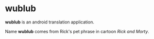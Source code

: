 # wublub

**wublub** is an android translation application.

Name **wublub** comes from Rick's pet phrase in cartoon _Rick and Morty_.